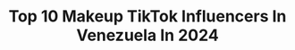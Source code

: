 ---
title: Top 10 Makeup TikTok Influencers In Venezuela In 2024
description: >-
  Find top makeup TikTok influencers in Venezuela in 2024. Most popular hashtags: #makeup #parati #fyp #foryou.
platform: TikTok
hits: 22
text_top: Analyze the most popular TikTok profiles on inBeat.
text_bottom: Our database has 22 TikTok influencers like this in Venezuela for you to pitch.
profiles:
  - username: "trinistylist"
    fullname: >-
      Juan López
    bio: >-
      Call me Trini ✨ Makeup artist / stylist content creator
    location: "Venezuela"
    followers: 64800
    engagement: 1973
    commentsToLikes: 0.045410
    id: ckc36st7jvopn0j23jadb3gj9
    verified: false
    hashtags: "#follow, #followbak, #makeup, #mua"
  - username: "armakeupstudio"
    fullname: >-
      Angie Rojas
    bio: >-
      Makeup artist ! Tips, ideas tutorial y un poco de humor .Ig @armakeupstudio
    location: "Venezuela"
    followers: 21800
    engagement: 854
    commentsToLikes: 0.034894
    id: ckcvhjlgjubzu0j231h7oif38
    verified: false
    hashtags: "#ladoartistico, #transitions, #storytime, #makeup"
  - username: "baddest_bi"
    fullname: >-
      Ori🌈
    bio: >-
      18 🌈🖤⛓🧚‍♀️✨💕⚔️ Sígueme en Ig: orianatoubia_ She/Her
    location: "Venezuela"
    followers: 50100
    engagement: 1975
    commentsToLikes: 0.023198
    id: ckaci1tu61nn10i78b91to6pu
    verified: false
    hashtags: "#trend, #makeup, #lesbian, #comedia"
  - username: "edduraf"
    fullname: >-
      Eduardo Mata
    bio: >-
      #caradediva ✉️CONTACTO: eduardomataperez@gmail.com INSTAGRAM (@EDDURAF)💖
    location: "Venezuela"
    followers: 414800
    engagement: 1541
    commentsToLikes: 0.063641
    id: cka0vtkjv00780i78dnf0lsv7
    verified: false
    hashtags: "#dance, #maquillaje, #fyp, #beauty"
  - username: "gladysclavijo"
    fullname: >-
      Gladys Clavijo
    bio: >-
      Maquilladora profesional 👰🏻 Especialista en novias 💄 Cursos ✨Cosmetóloga
    location: "Venezuela"
    followers: 15100
    engagement: 592
    commentsToLikes: 0.028926
    id: ckdtlf183zkbv0j234zyp6a9m
    verified: false
    hashtags: "#maquillaje, #maquillajeen15, #parati, #makeupartist"
  - username: "larosita.tips"
    fullname: >-
      Rosanny Salazar
    bio: >-
      Mi IG personal 👆🏻 Amo comer y maquillarme💄🤪 Mi otro IG : @LaRosita.Tips✨
    location: "Venezuela"
    followers: 17900
    engagement: 850
    commentsToLikes: 0.014980
    id: ckbfbqm6m3ybm0j23c0cm0ogc
    verified: false
    hashtags: "#butterfly, #food, #antojo, #maquillaje"
  - username: "marian.lugolcm"
    fullname: >-
      Marian lugo
    bio: >-
      𝐶𝑟𝑒𝑜 𝑞𝑢𝑒 𝑠𝑖𝑒𝑚𝑝𝑟𝑒 𝑝𝑜𝑑𝑒𝑚𝑜𝑠 𝑎𝑝𝑟𝑒𝑛𝑑𝑒𝑟 𝑚𝑎́𝑠🌻
    location: "Venezuela"
    followers: 58700
    engagement: 1455
    commentsToLikes: 0.009260
    id: cka0hrm0qafoy0i78r60grvoq
    verified: false
    hashtags: "#cabellolargo, #belleza, #clay, #hairstyle"
  - username: "alteregov"
    fullname: >-
      Cleo
    bio: >-
      BUSCAME EN @YOSOYALTER. subiré contenido nuevo por allá
    location: "Venezuela"
    followers: 1100000
    engagement: 1261
    commentsToLikes: 0.004664
    id: ck9eqvkatz1590j78qni2lnqc
    verified: false
    hashtags: "#girl, #venezuela, #parati, #makeup"
  - username: "mariapaulinarm"
    fullname: >-
      María Paulina
    bio: >-
      Business: mariapaulinabusiness@gmail.com Venezuela 🦋🦋🦋
    location: "Venezuela"
    followers: 418700
    engagement: 1934
    commentsToLikes: 0.018571
    id: ckbkl4j13eacl0j23921zx72h
    verified: false
    hashtags: "#makeup, #monterreychallenge, #glowup, #crush"
  - username: "dayeli_bautista"
    fullname: >-
      Dayeli Bautista 
    bio: >-
      ¡HOLIS! SIGUEME EN INSTAGRAM ☝️ 18 años 🧡
    location: "Venezuela"
    followers: 234500
    engagement: 1600
    commentsToLikes: 0.037110
    id: cka0yvn5wcwvl0i78yenmfsol
    verified: false
    hashtags: "#crzgf, #xyzbca, #foryou, #baile"
---